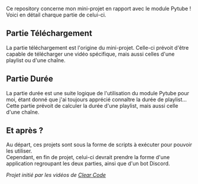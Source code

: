 Ce repository concerne mon mini-projet en rapport avec le module Pytube ! Voici en détail charque partie de celui-ci.

## Partie Téléchargement

La partie téléchargement est l'origine du mini-projet. Celle-ci prévoit d'être capable de télécharger une vidéo spécifique, mais aussi celles d'une playlist ou d'une chaîne.

## Partie Durée

La partie durée est une suite logique de l'utilisation du module Pytube pour moi, étant donné que j'ai toujours apprécié connaître la durée de playlist... Cette partie prévoit de calculer la durée d'une playlist, mais aussi celle d'une chaîne.

## Et après ?

Au départ, ces projets sont sous la forme de scripts à exécuter pour pouvoir les utiliser.  
Cependant, en fin de projet, celui-ci devrait prendre la forme d'une application regroupant les deux parties, ainsi que d'un bot Discord.

_Projet initié par les vidéos de [Clear Code](https://www.youtube.com/ClearCode)_
